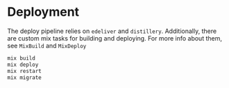 # Deployment

The deploy pipeline relies on `edeliver` and `distillery`. Additionally, there are custom mix tasks for building and deploying. For more info about them, see `MixBuild` and `MixDeploy`

```bash
mix build
mix deploy
mix restart
mix migrate
```